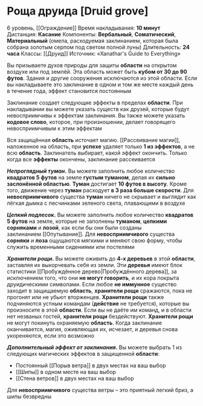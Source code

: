 # Роща друида [Druid grove]
6 уровень, [[Ограждение]]
Время накладывания: **10 минут**
Дистанция: **Касание**
Компоненты: **Вербальный**, **Соматический**, **Материальный** (омела, расходуемая заклинанием, которая была собрана золотым серпом под светом полной луны)
Длительность: **24 часа**
Классы: [[Друид]]
Источник: «Xanathar's Guide to Everything»

Вы призываете духов природы для защиты **области** на открытом воздухе или под землёй. Эта область может быть **кубом от 30 до 90 футов**. Здания и другие сооружения исключаются из этой области. Если вы накладываете это заклинание в одном и том же месте каждый день в течение года, эффект становится постоянным

Заклинание создает следующие эффекты в пределах **области**. При накладывании вы можете указать существ как друзей, которые будут невосприимчивы к эффектам заклинания. Вы также можете указать **кодовое слово**, которое, при произношении, делает говорящего невосприимчивым к этим эффектам

Вся защищённая **область** источает магию. [[Рассеивание магии]], наложенное на область, при **успехе** удаляет только **1 из эффектов**, а не всю **область**. Заклинатель выбирает, какой эффект окончить. Только когда все **эффекты** окончены, заклинание рассеивается

**_Непроглядный туман_.** Вы можете заполнить любое количество **квадратов 5 футов** на земле **густым туманом**, делая их **сильно заслонённой областью**. **Туман** достигает **10 футов в высоту**. Кроме того, движение через **туман** расходует **в 3 раза больше скорости**. Для **невосприимчивого** существа **туман** ничего не скрывает и выглядит как лёгкая дымка с песчинками зеленого света, плавающими в воздухе

**_Цепкий подлесок_.** Вы можете заполнить любое количество **квадратов 5 футов** на земле, которые не заполнены **туманом**, **цепкими сорняками** и **лозой**, как если бы они были созданы заклинанием [[Опутывание]]. Для **невосприимчивого** существа **сорняки** и **лоза** ощущаются мягкими и меняют свою форму, чтобы служить временными сидениями или постелями

**_Хранители рощи_.** Вы можете оживить до **4-х деревьев** в этой **области**, заставляя их выкорчевать себя из земли. Эти **деревья** имеют блок статистики [[Пробуждённое дерево|Пробуждённого дерева]], за исключением того, что они **не могут говорить**, и их кора покрыта друидическими символами. Если любое **не иммунное** существо заходит в защищаемую **область**, **хранители рощи** сражаются, пока не прогонят или не убьют вторженцев. **Хранители рощи** также подчиняются устным командам (**действие** не требуется), которые вы произносите в этой **области**. Если вы не даёте им команд, и в области нет незваных гостей, **хранители рощи** бездействуют. **Хранители рощи** не могут покинуть охраняемую **область**. Когда заклинание оканчивается, магия, оживляющая их, исчезает, и деревья снова укореняются, если это возможно

**_Дополнительный эффект от заклинания_.** Вы можете выбрать 1 из следующих магических эффектов в защищенной **области**:

- Постоянный [[Порыв ветра]] в двух местах на ваш выбор
- [[Шипы]] в одном месте на ваш выбор
- [[Стена ветров]] в двух местах на ваш выбор

Для **невосприимчивого** существа ветры – это приятный легкий бриз, а шипы безвредны